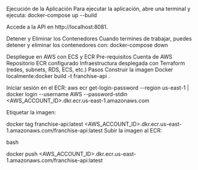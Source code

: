Ejecución de la Aplicación
Para ejecutar la aplicación, abre una terminal y ejecuta: docker-compose up --build

Accede a la API en http://localhost:8081.

Detener y Eliminar los Contenedores
Cuando termines de trabajar, puedes detener y eliminar los contenedores con: docker-compose down

Despliegue en AWS con ECS y ECR
Pre-requisitos
Cuenta de AWS
Repositorio ECR configurado
Infraestructura desplegada con Terraform (redes, subnets, RDS, ECS, etc.)
Pasos
Construir la imagen Docker localmente:docker build -t franchise-api .

Iniciar sesión en el ECR:
aws ecr get-login-password --region us-east-1 | docker login --username AWS --password-stdin <AWS_ACCOUNT_ID>.dkr.ecr.us-east-1.amazonaws.com

Etiquetar la imagen:

docker tag franchise-api:latest <AWS_ACCOUNT_ID>.dkr.ecr.us-east-1.amazonaws.com/franchise-api:latest
Subir la imagen al ECR:

bash

docker push <AWS_ACCOUNT_ID>.dkr.ecr.us-east-1.amazonaws.com/franchise-api:latest